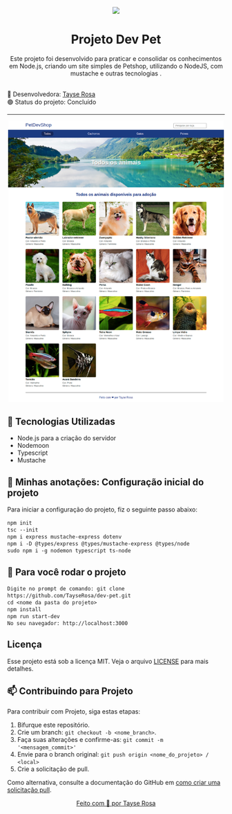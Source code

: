 <p align="center">
  <img src="https://brandslogos.com/wp-content/uploads/images/large/nodejs-logo.png" width="160">
</p>
<h1 align="center"> Projeto Dev Pet </h1>

<p align="center">Este projeto foi desenvolvido para praticar e consolidar os conhecimentos em Node.js, criando um site simples de Petshop, utilizando o NodeJS, com mustache e outras tecnologias  .</p>

<br>
🚀 Desenvolvedora:
<a href="https://www.tayserosa.com">
Tayse Rosa
</a>
<br>
🟢 Status do projeto: Concluído

---
<p align="center">
  <img src="readme_image.png" width="500">
</p>


## 🚀 Tecnologias Utilizadas
<ul>
    <li>Node.js para a criação do servidor</li>
    <li>Nodemoon</li>
    <li>Typescript</li>
    <li>Mustache</li>
</ul>

## 🚀 Minhas anotações: Configuração inicial do projeto
<p>Para iniciar a configuração do projeto, fiz o seguinte passo abaixo:</p>

```
npm init
tsc --init
npm i express mustache-express dotenv
npm i -D @types/express @types/mustache-express @types/node 
sudo npm i -g nodemon typescript ts-node

```

## 🚀 Para você rodar o projeto
```
Digite no prompt de comando: git clone https://github.com/TayseRosa/dev-pet.git
cd <nome da pasta do projeto>
npm install
npm run start-dev
No seu navegador: http://localhost:3000
```


## Licença
Esse projeto está sob a licença MIT. Veja o arquivo [LICENSE](LICENSE.md) para mais detalhes.


## 📫 Contribuindo para Projeto

Para contribuir com Projeto, siga estas etapas:

1. Bifurque este repositório.
2. Crie um branch: `git checkout -b <nome_branch>`.
3. Faça suas alterações e confirme-as: `git commit -m '<mensagem_commit>'`
4. Envie para o branch original: `git push origin <nome_do_projeto> / <local>`
5. Crie a solicitação de pull.

Como alternativa, consulte a documentação do GitHub em [como criar uma solicitação pull](https://help.github.com/en/github/collaborating-with-issues-and-pull-requests/creating-a-pull-request).


<a href="https://www.tayserosa.com">
<p align="center">Feito com 💜 por Tayse Rosa</p>
</a>